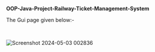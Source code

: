 
  <h8><strong>OOP-Java-Project-Railway-Ticket-Management-System</strong></h8>
<p>The Gui page given below:-</p>
    <br>
  
![Screenshot 2024-05-03 002836](https://github.com/sszobaer/OOP-Java-Project-Railway-Ticket-Management-System/assets/118447914/94111dfd-cd39-4f4d-8bae-dbe3029e8cd7)

